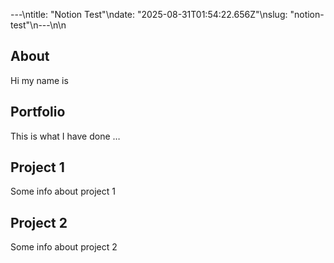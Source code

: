 ---\ntitle: "Notion Test"\ndate: "2025-08-31T01:54:22.656Z"\nslug: "notion-test"\n---\n\n
## About

Hi my name is


## Portfolio

This is what I have done …


## Project 1

Some info about project 1


## Project 2

Some info about project 2

